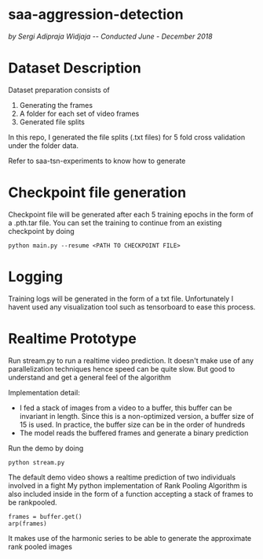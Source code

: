 # saa-aggression-detection
_by Sergi Adipraja Widjaja -- Conducted June - December 2018_

# Dataset Description

Dataset preparation consists of
1. Generating the frames
2. A folder for each set of video frames
3. Generated file splits

In this repo, I generated the file splits (.txt files) for 5 fold cross validation under the folder data. 

Refer to saa-tsn-experiments to know how to generate 

# Checkpoint file generation
Checkpoint file will be generated after each 5 training epochs in the form of a .pth.tar file. You can set the training to continue from an existing checkpoint by doing 

```
python main.py --resume <PATH TO CHECKPOINT FILE>
```

# Logging
Training logs will be generated in the form of a txt file. Unfortunately I havent used any visualization tool such as tensorboard to ease this process.

# Realtime Prototype
Run stream.py to run a realtime video prediction. It doesn't make use of any parallelization techniques hence speed can be quite slow. But good to understand and get a general feel of the algorithm 

Implementation detail:
* I fed a stack of images from a video to a buffer, this buffer can be invariant in length. Since this is a non-optimized version, a buffer size of 15 is used. In practice, the buffer size can be in the order of hundreds
* The model reads the buffered frames and generate a binary prediction

Run the demo by doing

```
python stream.py 
```

The default demo video shows a realtime prediction of two individuals involved in a fight
My python implementation of Rank Pooling Algorithm is also included inside in the form of a function accepting a stack of frames to be rankpooled.
```
frames = buffer.get()
arp(frames)
```
It makes use of the harmonic series to be able to generate the approximate rank pooled images



 
